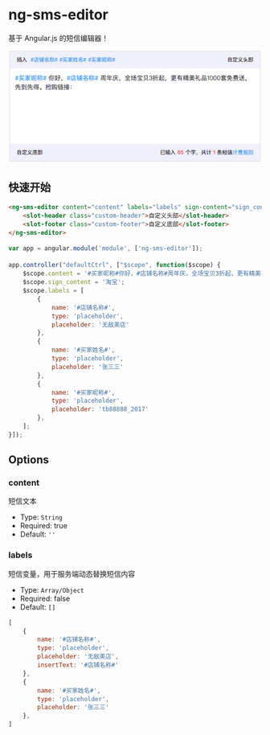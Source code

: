# ng-sms-editor

基于 Angular.js 的短信编辑器！

![](./assets/image.png)

## 快速开始

```html
<ng-sms-editor content="content" labels="labels" sign-content="sign_content">
    <slot-header class="custom-header">自定义头部</slot-header>
    <slot-footer class="custom-footer">自定义底部</slot-footer>
</ng-sms-editor>
```

```js
var app = angular.module('module', ['ng-sms-editor']);

app.controller("defaultCtrl", ["$scope", function($scope) {
    $scope.content = '#买家昵称#你好，#店铺名称#周年庆，全场宝贝3折起，更有精美礼品1000套免费送，先到先得。抢购链接：';
    $scope.sign_content = '淘宝';
    $scope.labels = [
        {
            name: '#店铺名称#',
            type: 'placeholder',
            placeholder: '无敌美店'
        },
        {
            name: '#买家姓名#',
            type: 'placeholder',
            placeholder: '张三三'
        },
        {
            name: '#买家昵称#',
            type: 'placeholder',
            placeholder: 'tb88888_2017'
        },
    ];
}]);
```

## Options

### content

短信文本

- Type: `String`
- Required: true
- Default: `''`

### labels

短信变量，用于服务端动态替换短信内容

- Type: `Array/Object`
- Required: false
- Default: `[]`

```js
[
    {
        name: '#店铺名称#',
        type: 'placeholder',
        placeholder: '无敌美店',
        insertText: '#店铺名称#'
    },
    {
        name: '#买家姓名#',
        type: 'placeholder',
        placeholder: '张三三'
    },
]
```
